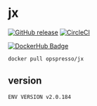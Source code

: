 # jx

[![GitHub release](https://img.shields.io/github/release/opspresso/jx.svg)](https://github.com/opspresso/jx/releases)
[![CircleCI](https://circleci.com/gh/opspresso/jx.svg?style=svg)](https://circleci.com/gh/opspresso/jx)

[![DockerHub Badge](http://dockeri.co/image/opspresso/jx)](https://hub.docker.com/r/opspresso/jx/)

```bash
docker pull opspresso/jx
```

## version

```
ENV VERSION v2.0.184
```
